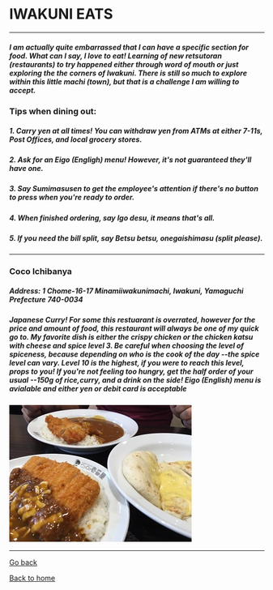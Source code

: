 # IWAKUNI EATS
---

##### I am actually quite embarrassed that I can have a specific section for food.  What can I say, I *love* to eat!  Learning of new *retsutoran* (restaurants) to try happened either through word of mouth or just exploring the the corners of Iwakuni.  There is still so much to explore within this little *machi* (town), but that is a challenge I am willing to accept.

### Tips when dining out:
##### 1. Carry **yen** at **all times**!  You can withdraw yen from ATMs at either 7-11s, Post Offices, and local grocery stores.
##### 2. Ask for an **Eigo** (Engligh) menu!  However, it's _not_ guaranteed they'll have one. 
##### 3. Say **Sumimasusen** to get the employee's attention if there's no button to press when you're ready to order.
##### 4. When finished ordering, say **Igo desu**, it means *that's all*.
##### 5. If you need the bill *split*, say **Betsu betsu, onegaishimasu** (split please). 
---
### Coco Ichibanya
##### Address: 1 Chome-16-17 Minamiiwakunimachi, Iwakuni, Yamaguchi Prefecture 740-0034
##### Japanese Curry!  For some this restuarant is overrated, however for the price and amount of food, this restaurant will always be one of my quick go to.  My favorite dish is either the **crispy chicken** or the **chicken katsu** with cheese and spice level 3.  Be careful when choosing the level of spiceness, because depending on who is the cook of the day --the spice level can vary.  Level 10 is the highest, if you were to reach this level, props to you!  *If you're not feeling too hungry, get the **half order** of your usual --150g of rice,curry, and a drink on the side!* **Eigo (English) menu is avialable and either yen or debit card is acceptable**
![Coco ichibanya](IWKCOCO.jpg)



---
[Go back](topic)

[Back to home](index)
